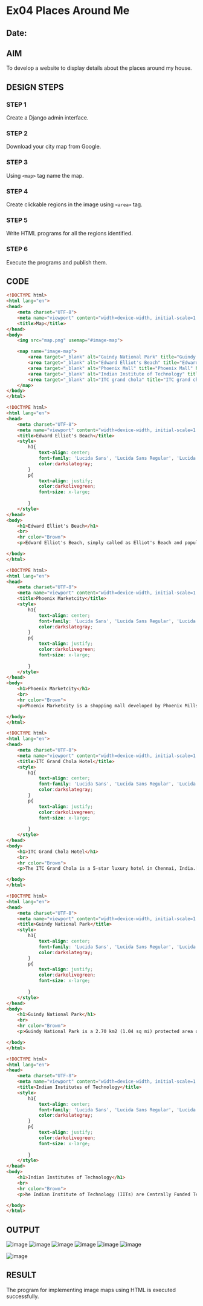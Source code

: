 # Ex04 Places Around Me
## Date: 

## AIM
To develop a website to display details about the places around my house.

## DESIGN STEPS

### STEP 1
Create a Django admin interface.

### STEP 2
Download your city map from Google.

### STEP 3
Using ```<map>``` tag name the map.

### STEP 4
Create clickable regions in the image using ```<area>``` tag.

### STEP 5
Write HTML programs for all the regions identified.

### STEP 6
Execute the programs and publish them.

## CODE
```html
<!DOCTYPE html>
<html lang="en">
<head>
    <meta charset="UTF-8">
    <meta name="viewport" content="width=device-width, initial-scale=1.0">
    <title>Map</title>
</head>
<body>
    <img src="map.png" usemap="#image-map">

    <map name="image-map">
        <area target="_blank" alt="Guindy National Park" title="Guindy National Park" href="park.html" coords="874,649,1028,721" shape="rect">
        <area target="_blank" alt="Edward Elliot's Beach" title="Edward Elliot's Beach" href="beach.html" coords="1642,713,1918,779" shape="rect">
        <area target="_blank" alt="Phoenix Mall" title="Phoenix Mall" href="mall.html" coords="548,879,764,945" shape="rect">
        <area target="_blank" alt="Indian Institute of Technology" title="Indian Institute of Technology" href="IIT.html" coords="903,852,1099,918" shape="rect">
        <area target="_blank" alt="ITC grand chola" title="ITC grand chola" href="itc.html" coords="755,490,904,580" shape="rect">
    </map>
</body>
</html>
```

```html
<!DOCTYPE html>
<html lang="en">
<head>
    <meta charset="UTF-8">
    <meta name="viewport" content="width=device-width, initial-scale=1.0">
    <title>Edward Elliot's Beach</title>
    <style>
        h1{
            text-align: center;
            font-family: 'Lucida Sans', 'Lucida Sans Regular', 'Lucida Grande', 'Lucida Sans Unicode', Geneva, Verdana, sans-serif;
            color:darkslategray;
        }
        p{
            text-align: justify;
            color:darkolivegreen;
            font-size: x-large;
            
        }
    </style>
</head>
<body>
    <h1>Edward Elliot's Beach</h1>
    <br>
    <hr color="Brown">
    <p>Edward Elliot's Beach, simply called as Elliot's Beach and popularly known as Besant Nagar Beach or the Bessie, is a natural urban beach located in the Besant Nagar neighbourhood of Chennai, Tamil Nadu, India. It is located next to the southern tip of the Marina Beach,[1] and was named after Edward Elliot, a chief magistrate and superintendent of police of the Madras Presidency in colonial India.[2] It has the Shrine of Our Lady of Good Health—also known as Annai Vailankanni Church—on its shore, and the Ashtalakshmi Temple nearby.</p>

</body>
</html>
```

```html
<!DOCTYPE html>
<html lang="en">
<head>
    <meta charset="UTF-8">
    <meta name="viewport" content="width=device-width, initial-scale=1.0">
    <title>Phoenix Marketcity</title>
    <style>
        h1{
            text-align: center;
            font-family: 'Lucida Sans', 'Lucida Sans Regular', 'Lucida Grande', 'Lucida Sans Unicode', Geneva, Verdana, sans-serif;
            color:darkslategray;
        }
        p{
            text-align: justify;
            color:darkolivegreen;
            font-size: x-large;
            
        }
    </style>
</head>
<body>
    <h1>Phoenix Marketcity</h1>
    <br>
    <hr color="Brown">
    <p>Phoenix Marketcity is a shopping mall developed by Phoenix Mills Limited located in Chennai, Tamil Nadu, India. It was opened in January 2013[1] and is the 2nd largest mall in the city. It was the fourth largest mall in India in 2018. It has a built up area of 1,000,000 square feet. Also there is a Palladium mall situated right next to it.</p>

</body>
</html>
```

```html
<!DOCTYPE html>
<html lang="en">
<head>
    <meta charset="UTF-8">
    <meta name="viewport" content="width=device-width, initial-scale=1.0">
    <title>ITC Grand Chola Hotel</title>
    <style>
        h1{
            text-align: center;
            font-family: 'Lucida Sans', 'Lucida Sans Regular', 'Lucida Grande', 'Lucida Sans Unicode', Geneva, Verdana, sans-serif;
            color:darkslategray;
        }
        p{
            text-align: justify;
            color:darkolivegreen;
            font-size: x-large;
            
        }
    </style>
</head>
<body>
    <h1>ITC Grand Chola Hotel</h1>
    <br>
    <hr color="Brown">
    <p>The ITC Grand Chola is a 5-star luxury hotel in Chennai, India.[4] It is located in Guindy, opposite SPIC building and along the same row of buildings as Ashok Leyland Towers. The building, designed by Singapore-based SRSS Architects, is of mixed-use development with three separate wings and is themed after traditional Dravidian architecture of the Chola dynasty.[5] The hotel is the ninth hotel in The Luxury Collection brand</p>

</body>
</html>
```

```html
<!DOCTYPE html>
<html lang="en">
<head>
    <meta charset="UTF-8">
    <meta name="viewport" content="width=device-width, initial-scale=1.0">
    <title>Guindy National Park</title>
    <style>
        h1{
            text-align: center;
            font-family: 'Lucida Sans', 'Lucida Sans Regular', 'Lucida Grande', 'Lucida Sans Unicode', Geneva, Verdana, sans-serif;
            color:darkslategray;
        }
        p{
            text-align: justify;
            color:darkolivegreen;
            font-size: x-large;
            
        }
    </style>
</head>
<body>
    <h1>Guindy National Park</h1>
    <br>
    <hr color="Brown">
    <p>Guindy National Park is a 2.70 km2 (1.04 sq mi) protected area of Tamil Nadu, located in Chennai, India, is the 8th-smallest National Park of India and one of the very few national parks situated inside a city. The park is an extension of the grounds surrounding Raj Bhavan, formerly known as the 'Guindy Lodge', the official residence of the governor of Tamil Nadu, India. It extends deep inside the governor's estate, enclosing beautiful forests, scrub lands, lakes and streams.</p>

</body>
</html>
```

```html
<!DOCTYPE html>
<html lang="en">
<head>
    <meta charset="UTF-8">
    <meta name="viewport" content="width=device-width, initial-scale=1.0">
    <title>Indian Institutes of Technology</title>
    <style>
        h1{
            text-align: center;
            font-family: 'Lucida Sans', 'Lucida Sans Regular', 'Lucida Grande', 'Lucida Sans Unicode', Geneva, Verdana, sans-serif;
            color:darkslategray;
        }
        p{
            text-align: justify;
            color:darkolivegreen;
            font-size: x-large;
            
        }
    </style>
</head>
<body>
    <h1>Indian Institutes of Technology</h1>
    <br>
    <hr color="Brown">
    <p>he Indian Institute of Technology (IITs) are Centrally Funded Technical Institutes located across India. They are under the ownership of the Ministry of Education of the Government of India and are governed by the Institutes of Technology Act, 1961. The Act declares them as Institutes of National Importance and lays down their powers, duties, and framework for governance as the country's premier institutions in the field of technology.</p>

</body>
</html>
```


## OUTPUT

![image](https://github.com/Muralikrishnan13/NearMe/assets/130058615/933f958d-b38c-4347-83b4-56c21d12c145)
![image](https://github.com/Muralikrishnan13/NearMe/assets/130058615/bd2d64b0-f6c1-4d84-b537-9e57351a71e3)
![image](https://github.com/Muralikrishnan13/NearMe/assets/130058615/c06d512a-407c-40c6-b822-7dd330806821)
![image](https://github.com/Muralikrishnan13/NearMe/assets/130058615/91c34e7f-7d25-4985-b93f-2a5a274f3548)
![image](https://github.com/Muralikrishnan13/NearMe/assets/130058615/f2639974-c551-47b2-9a34-8f206c4bc36d)
![image](https://github.com/Muralikrishnan13/NearMe/assets/130058615/0cb90618-945f-4970-bd73-d30d482278ac)

![image](https://github.com/Muralikrishnan13/NearMe/assets/130058615/89f30b88-7314-4851-a19a-c873e437aaf2)


## RESULT
The program for implementing image maps using HTML is executed successfully.
